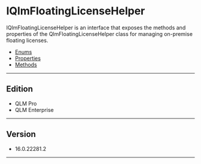 # IQlmFloatingLicenseHelper

IQlmFloatingLicenseHelper is an interface that exposes the methods and properties of the QlmFloatingLicenseHelper class for managing on-premise floating licenses.

* [Enums](enums/)
* [Properties](properties.md)
* [Methods](methods/)

***

## Edition

* QLM Pro
* QLM Enterprise

***

## Version

* 16.0.22281.2

***
